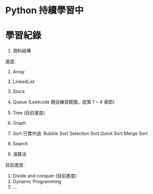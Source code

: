 # Python 持續學習中
# 學習紀錄

1. 資料結構

進度:
  1. Array
  2. LinkedList
  3. Stack
  4. Queue (Leetcode 題目練習範圍，從第 1 ~ 4 章節)
  5. Tree (目前進度)
  6. Graph
  7. Sort
        已實作過:
            Bubble Sort
            Selection Sort
            Quick Sort
            Merge Sort

  8. Search


2. 演算法

目前進度:
   1. Divide and conquer (目前進度)
   2. Dynamic Programming
   3. ...
